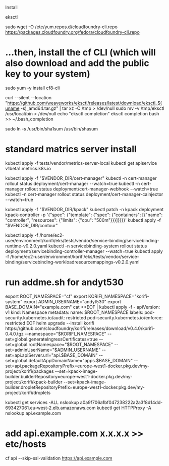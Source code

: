Install

eksctl

sudo wget -O /etc/yum.repos.d/cloudfoundry-cli.repo https://packages.cloudfoundry.org/fedora/cloudfoundry-cli.repo
# ...then, install the cf CLI (which will also download and add the public key to your system)
sudo yum -y install cf8-cli

curl --silent --location "https://github.com/weaveworks/eksctl/releases/latest/download/eksctl_$(uname -s)_amd64.tar.gz" | tar xz -C /tmp   > /dev/null
sudo mv -v /tmp/eksctl /usr/local/bin > /dev/null
 echo "eksctl completion"
 eksctl completion bash >> ~/.bash_completion
 
 sudo ln -s /usr/bin/sha1sum /usr/bin/shasum 
# standard matrics server install
kubectl apply -f tests/vendor/metrics-server-local
kubectl get apiservice v1beta1.metrics.k8s.io

 kubectl apply -f "$VENDOR_DIR/cert-manager"
 kubectl -n cert-manager rollout status deployment/cert-manager --watch=true
 kubectl -n cert-manager rollout status deployment/cert-manager-webhook --watch=true
 kubectl -n cert-manager rollout status deployment/cert-manager-cainjector --watch=true

kubectl apply -f "$VENDOR_DIR/kpack"
kubectl patch -n kpack deployment kpack-controller -p   '{"spec": {"template": {"spec": {"containers": [{"name": "controller", "resources": {"limits": {"cpu": "500m"}}}]}}}}'
kubectl apply -f "$VENDOR_DIR/contour"

kubectl apply -f /home/ec2-user/environment/korifi/eks/tests/vendor/service-binding/servicebinding-runtime-v0.2.0.yaml
kubectl -n servicebinding-system rollout status deployment/servicebinding-controller-manager --watch=true
kubectl apply -f /home/ec2-user/environment/korifi/eks/tests/vendor/service-binding/servicebinding-workloadresourcemappings-v0.2.0.yaml

# run addme.sh for andyt530

export ROOT_NAMESPACE="cf"
export KORIFI_NAMESPACE="korifi-system"
export ADMIN_USERNAME="andyt530"
export BASE_DOMAIN="example.com"
cat <<EOF | kubectl apply -f -
apiVersion: v1
kind: Namespace
metadata:
  name: $ROOT_NAMESPACE
  labels:
    pod-security.kubernetes.io/audit: restricted
    pod-security.kubernetes.io/enforce: restricted
EOF
helm upgrade --install korifi https://github.com/cloudfoundry/korifi/releases/download/v0.4.0/korifi-0.4.0.tgz --namespace="$KORIFI_NAMESPACE"     --set=global.generateIngressCertificates=true     --set=global.rootNamespace="$ROOT_NAMESPACE"     --set=adminUserName="$ADMIN_USERNAME"     --set=api.apiServer.url="api.$BASE_DOMAIN"     --set=global.defaultAppDomainName="apps.$BASE_DOMAIN"     --set=api.packageRepositoryPrefix=europe-west1-docker.pkg.dev/my-project/korifi/packages     --set=kpack-image-builder.builderRepository=europe-west1-docker.pkg.dev/my-project/korifi/kpack-builder     --set=kpack-image-builder.dropletRepositoryPrefix=europe-west1-docker.pkg.dev/my-project/korifi/droplets



kubectl get services -ALL
nslookup a0a9f706a1bf047238222a2a3f8d14dd-693427061.eu-west-2.elb.amazonaws.com
kubectl get HTTPProxy -A
nslookup api.example.com

# add  api.example.com x.x.x.x  >> etc/hosts

cf api --skip-ssl-validation https://api.example.com

